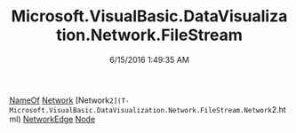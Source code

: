 ﻿---
title: Microsoft.VisualBasic.DataVisualization.Network.FileStream
date: 6/15/2016 1:49:35 AM
---

[NameOf](T-Microsoft.VisualBasic.DataVisualization.Network.FileStream.NameOf.html)
[Network](T-Microsoft.VisualBasic.DataVisualization.Network.FileStream.Network.html)
[Network`2](T-Microsoft.VisualBasic.DataVisualization.Network.FileStream.Network`2.html)
[NetworkEdge](T-Microsoft.VisualBasic.DataVisualization.Network.FileStream.NetworkEdge.html)
[Node](T-Microsoft.VisualBasic.DataVisualization.Network.FileStream.Node.html)
